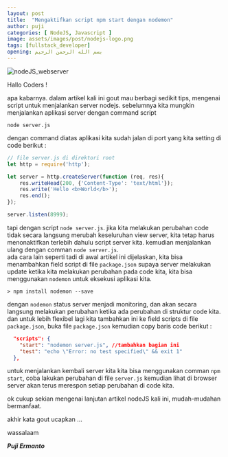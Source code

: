 ```yaml
---
layout: post
title:  "Mengaktifkan script npm start dengan nodemon"
author: puji
categories: [ NodeJS, Javascript ]
image: assets/images/post/nodejs-logo.png
tags: [fullstack_developer]
opening: بسم الله الرحمن الرحيم
---  
```


![nodeJS_webserver]({{site.url}}/assets/images/post/nodejs-part2.png)  

Hallo Coders !  

apa kabarnya. dalam artikel kali ini gout mau berbagi sedikit tips, mengenai script untuk menjalankan server nodejs. sebelumnya kita mungkin menjalankan aplikasi server dengan command script  
```shell
node server.js
````  
dengan command diatas aplikasi kita sudah jalan di port yang kita setting di code berikut :  

```javascript
// file server.js di direktori root
let http = require('http');

let server = http.createServer(function (req, res){
	res.writeHead(200, {'Content-Type': 'text/html'});
	res.write('Hello <b>World</b>');
	res.end();
});

server.listen(8999);
```  
tapi dengan script ```node server.js```. jika kita melakukan perubahan code tidak secara langsung merubah keseluruhan view server, kita tetap harus menonaktifkan terlebih dahulu script server kita. kemudian menjalankan ulang dengan comman ```node server.js```.  
ada cara lain seperti tadi di awal artikel ini dijelaskan, kita bisa menambahkan field script di file ```package.json``` supaya server melakukan update ketika kita melakukan perubahan pada code kita, kita bisa menggunakan ```nodemon``` untuk eksekusi aplikasi kita. 

```shell
> npm install nodemon --save
```  
dengan ```nodemon``` status server menjadi monitoring, dan akan secara langsung melakukan perubahan ketika ada perubahan di struktur code kita.  
dan untuk lebih flexibel lagi kita tambahkan ini ke field scripts di file ```package.json```, buka file ```package.json``` kemudian copy baris code berikut :  

```json
  "scripts": {
    "start": "nodemon server.js", //tambahkan bagian ini
    "test": "echo \"Error: no test specified\" && exit 1"
  },  
```  
untuk menjalankan kembali server kita kita bisa menggunakan comman ```npm start```, coba lakukan perubahan di file ```server.js``` kemudian lihat di browser server akan terus merespon setiap perubahan di code kita.

ok cukup sekian mengenai lanjutan artikel nodeJS kali ini, mudah-mudahan bermanfaat. 

akhir kata gout ucapkan ... 

wassalaam  

***Puji Ermanto***






